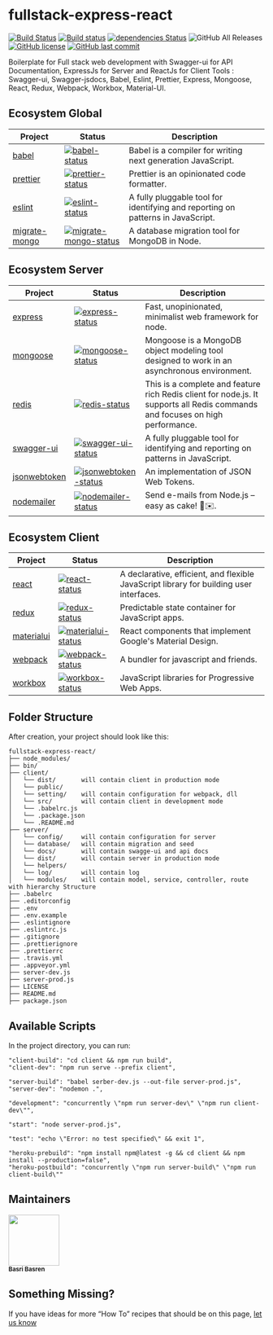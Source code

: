 # fullstack-express-react

[![Build Status](https://travis-ci.org/basribasren/fullstack-express-react.svg?branch=master)](https://travis-ci.org/basribasren/fullstack-express-react) [![Build status](https://ci.appveyor.com/api/projects/status/weuboxr8dwbpp0q2?svg=true)](https://ci.appveyor.com/project/basribasren/fullstack-express-react) [![dependencies Status](https://david-dm.org/basribasren/fullstack-express-react/status.svg)](https://david-dm.org/basribasren/fullstack-express-react) ![GitHub All Releases](https://img.shields.io/github/downloads/basribasren/fullstack-express-react/total.svg) [![GitHub license](https://img.shields.io/github/license/basribasren/fullstack-express-react.svg)](https://github.com/basribasren/fullstack-express-react/blob/master/LICENSE) [![GitHub last commit](https://img.shields.io/github/last-commit/basribasren/fullstack-express-react.svg)](https://github.com/basribasren/fullstack-express-react/commits/master)

Boilerplate for Full stack web development with Swagger-ui for API Documentation, ExpressJs for Server and ReactJs for Client
Tools : Swagger-ui, Swagger-jsdocs, Babel, Eslint, Prettier, Express, Mongoose, React, Redux, Webpack, Workbox, Material-UI.

## Ecosystem Global

<!-- prettier-ignore -->
| Project | Status | Description |
|---------|--------|-------------|
| [babel]          | [![babel-status]][babel-package] | Babel is a compiler for writing next generation JavaScript. |
| [prettier]          | [![prettier-status]][prettier-package] | Prettier is an opinionated code formatter. |
| [eslint]          | [![eslint-status]][eslint-package] | A fully pluggable tool for identifying and reporting on patterns in JavaScript. |
| [migrate-mongo]          | [![migrate-mongo-status]][migrate-mongo-package] | A database migration tool for MongoDB in Node. |

[babel]: https://github.com/babel/babel
[babel-status]: https://img.shields.io/npm/v/babel.svg
[babel-package]: https://npmjs.com/package/babel
[prettier]: https://github.com/prettier/prettier
[prettier-status]: https://img.shields.io/npm/v/prettier.svg
[prettier-package]: https://npmjs.com/package/prettier
[eslint]: https://github.com/eslint/eslint
[eslint-status]: https://img.shields.io/npm/v/eslint.svg
[eslint-package]: https://npmjs.com/package/eslint
[migrate-mongo]: https://github.com/seppevs/migrate-mongo
[migrate-mongo-status]: https://img.shields.io/npm/v/migrate-mongo.svg
[migrate-mongo-package]: https://npmjs.com/package/migrate-mongo

## Ecosystem Server

<!-- prettier-ignore -->
| Project | Status | Description |
|---------|--------|-------------|
| [express]          | [![express-status]][express-package] | Fast, unopinionated, minimalist web framework for node. |
| [mongoose]          | [![mongoose-status]][mongoose-package] | Mongoose is a MongoDB object modeling tool designed to work in an asynchronous environment. |
| [redis]          | [![redis-status]][redis-package] | This is a complete and feature rich Redis client for node.js. It supports all Redis commands and focuses on high performance. |
| [swagger-ui]          | [![swagger-ui-status]][swagger-ui-package] | A fully pluggable tool for identifying and reporting on patterns in JavaScript. |
| [jsonwebtoken]          | [![jsonwebtoken-status]][jsonwebtoken-package] | An implementation of JSON Web Tokens. |
| [nodemailer]          | [![nodemailer-status]][nodemailer-package] | Send e-mails from Node.js – easy as cake! 🍰✉️. |

[express]: https://github.com/expressjs/express
[express-status]: https://img.shields.io/npm/v/express.svg
[express-package]: https://npmjs.com/package/express
[mongoose]: https://github.com/Automattic/mongoose
[mongoose-status]: https://img.shields.io/npm/v/mongoose.svg
[mongoose-package]: https://npmjs.com/package/mongoose
[redis]: https://github.com/NodeRedis/node_redis
[redis-status]: https://img.shields.io/npm/v/redis.svg
[redis-package]: https://npmjs.com/package/redis
[swagger-ui]: https://github.com/swagger-api/swagger-ui
[swagger-ui-status]: https://img.shields.io/npm/v/swagger-ui.svg
[swagger-ui-package]: https://npmjs.com/package/swagger-ui
[jsonwebtoken]: https://github.com/auth0/node-jsonwebtoken
[jsonwebtoken-status]: https://img.shields.io/npm/v/jsonwebtoken.svg
[jsonwebtoken-package]: https://npmjs.com/package/jsonwebtoken
[nodemailer]: https://github.com/nodemailer/nodemailer
[nodemailer-status]: https://img.shields.io/npm/v/nodemailer.svg
[nodemailer-package]: https://npmjs.com/package/nodemailer

## Ecosystem Client

<!-- prettier-ignore -->
| Project | Status | Description |
|---------|--------|-------------|
| [react]          | [![react-status]][react-package] | A declarative, efficient, and flexible JavaScript library for building user interfaces. |
| [redux]          | [![redux-status]][redux-package] | Predictable state container for JavaScript apps. |
| [materialui]          | [![materialui-status]][materialui-package] | React components that implement Google's Material Design. |
| [webpack]          | [![webpack-status]][webpack-package] | A bundler for javascript and friends. |
| [workbox]          | [![workbox-status]][workbox-package] | JavaScript libraries for Progressive Web Apps. |

[react]: https://github.com/facebook/react
[react-status]: https://img.shields.io/npm/v/react.svg
[react-package]: https://npmjs.com/package/react
[redux]: https://github.com/reduxjs/redux
[redux-status]: https://img.shields.io/npm/v/redux.svg
[redux-package]: https://npmjs.com/package/redux
[materialui]: https://github.com/mui-org/material-ui
[materialui-status]: https://img.shields.io/npm/v/material-ui.svg
[materialui-package]: https://npmjs.com/package/material-ui
[webpack]: https://github.com/webpack/webpack
[webpack-status]: https://img.shields.io/npm/v/webpack.svg
[webpack-package]: https://npmjs.com/package/webpack
[workbox]: https://github.com/googlechrome/workbox
[workbox-status]: https://img.shields.io/npm/v/workbox.svg
[workbox-package]: https://npmjs.com/package/workbox

## Folder Structure

After creation, your project should look like this:

```
fullstack-express-react/
├── node_modules/
├── bin/
├── client/
│   └── dist/		will contain client in production mode
│   └── public/		
│   └── setting/	will contain configuration for webpack, dll
│   └── src/		will contain client in development mode
│   └── .babelrc.js
│   └── .package.json
│   └── .README.md
├── server/
│   └── config/		will contain configuration for server
│   └── database/ 	will contain migration and seed
│   └── docs/	 	will contain swagge-ui and api docs
│   └── dist/		will contain server in production mode
│   └── helpers/	
│   └── log/		will contain log
│   └── modules/	will contain model, service, controller, route with hierarchy Structure
├── .babelrc
├── .editorconfig
├── .env
├── .env.example
├── .eslintignore
├── .eslintrc.js
├── .gitignore
├── .prettierignore
├── .prettierrc
├── .travis.yml
├── .appveyor.yml
├── server-dev.js
├── server-prod.js
├── LICENSE
├── README.md
├── package.json

```

## Available Scripts

In the project directory, you can run:

    "client-build": "cd client && npm run build",
    "client-dev": "npm run serve --prefix client",

    "server-build": "babel serber-dev.js --out-file server-prod.js",
    "server-dev": "nodemon .",

    "development": "concurrently \"npm run server-dev\" \"npm run client-dev\"",

    "start": "node server-prod.js",

    "test": "echo \"Error: no test specified\" && exit 1",

    "heroku-prebuild": "npm install npm@latest -g && cd client && npm install --production=false",
    "heroku-postbuild": "concurrently \"npm run server-build\" \"npm run client-build\""

## Maintainers

<!-- ALL-CONTRIBUTORS-LIST:START - Do not remove or modify this section -->
<!-- prettier-ignore -->
<img src="https://avatars0.githubusercontent.com/u/25193994?v=4" width="100px;"/><br /><sub><b>Basri Basren</b></sub>

<!-- ALL-CONTRIBUTORS-LIST:END -->

## Something Missing?

If you have ideas for more “How To” recipes that should be on this page, [let us know](https://github.com/basribasren/fullstack-express-react/issues)
